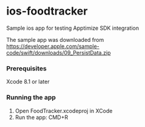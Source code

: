 # ios-foodtracker
Sample ios app for testing Apptimize SDK integration

The sample app was downloaded from https://developer.apple.com/sample-code/swift/downloads/09_PersistData.zip

### Prerequisites
Xcode 8.1 or later

### Running the app
1) Open FoodTracker.xcodeproj in XCode
2) Run the app: CMD+R
